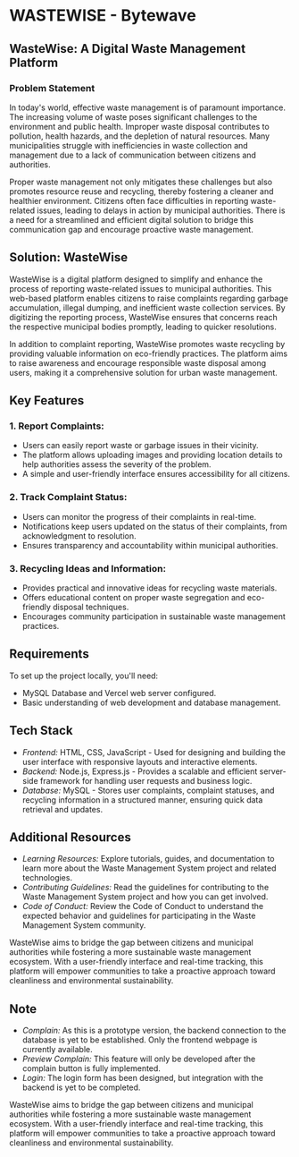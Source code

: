 # WASTEWISE - Bytewave

## WasteWise: A Digital Waste Management Platform

### Problem Statement

In today's world, effective waste management is of paramount importance. The increasing volume of waste poses significant challenges to the environment and public health. Improper waste disposal contributes to pollution, health hazards, and the depletion of natural resources. Many municipalities struggle with inefficiencies in waste collection and management due to a lack of communication between citizens and authorities.

Proper waste management not only mitigates these challenges but also promotes resource reuse and recycling, thereby fostering a cleaner and healthier environment. Citizens often face difficulties in reporting waste-related issues, leading to delays in action by municipal authorities. There is a need for a streamlined and efficient digital solution to bridge this communication gap and encourage proactive waste management.

## Solution: WasteWise

WasteWise is a digital platform designed to simplify and enhance the process of reporting waste-related issues to municipal authorities. This web-based platform enables citizens to raise complaints regarding garbage accumulation, illegal dumping, and inefficient waste collection services. By digitizing the reporting process, WasteWise ensures that concerns reach the respective municipal bodies promptly, leading to quicker resolutions.

In addition to complaint reporting, WasteWise promotes waste recycling by providing valuable information on eco-friendly practices. The platform aims to raise awareness and encourage responsible waste disposal among users, making it a comprehensive solution for urban waste management.

## Key Features

### 1. Report Complaints:
- Users can easily report waste or garbage issues in their vicinity.
- The platform allows uploading images and providing location details to help authorities assess the severity of the problem.
- A simple and user-friendly interface ensures accessibility for all citizens.

### 2. Track Complaint Status:
- Users can monitor the progress of their complaints in real-time.
- Notifications keep users updated on the status of their complaints, from acknowledgment to resolution.
- Ensures transparency and accountability within municipal authorities.

### 3. Recycling Ideas and Information:
- Provides practical and innovative ideas for recycling waste materials.
- Offers educational content on proper waste segregation and eco-friendly disposal techniques.
- Encourages community participation in sustainable waste management practices.

## Requirements

To set up the project locally, you'll need:
- MySQL Database and Vercel web server configured.
- Basic understanding of web development and database management.

## Tech Stack

- *Frontend:* HTML, CSS, JavaScript - Used for designing and building the user interface with responsive layouts and interactive elements.
- *Backend:* Node.js, Express.js - Provides a scalable and efficient server-side framework for handling user requests and business logic.
- *Database:* MySQL - Stores user complaints, complaint statuses, and recycling information in a structured manner, ensuring quick data retrieval and updates.

## Additional Resources

- *Learning Resources:* Explore tutorials, guides, and documentation to learn more about the Waste Management System project and related technologies.
- *Contributing Guidelines:* Read the guidelines for contributing to the Waste Management System project and how you can get involved.
- *Code of Conduct:* Review the Code of Conduct to understand the expected behavior and guidelines for participating in the Waste Management System community.

WasteWise aims to bridge the gap between citizens and municipal authorities while fostering a more sustainable waste management ecosystem. With a user-friendly interface and real-time tracking, this platform will empower communities to take a proactive approach toward cleanliness and environmental sustainability.

## Note

- *Complain:* As this is a prototype version, the backend connection to the database is yet to be established. Only the frontend webpage is currently available.
- *Preview Complain:* This feature will only be developed after the complain button is fully implemented.
- *Login:* The login form has been designed, but integration with the backend is yet to be completed.

WasteWise aims to bridge the gap between citizens and municipal authorities while fostering a more sustainable waste management ecosystem. With a user-friendly interface and real-time tracking, this platform will empower communities to take a proactive approach toward cleanliness and environmental sustainability.
